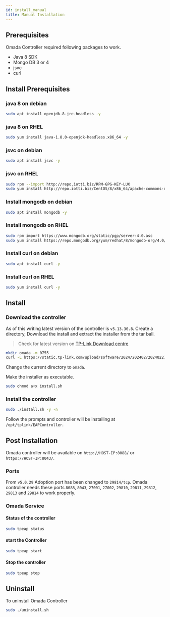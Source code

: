 ```yaml
---
id: install_manual
title: Manual Installation
---
```


## Prerequisites

Omada Controller required following packages to work.

* Java 8 SDK
* Mongo DB 3 or 4
* jsvc
* curl

## Install Prerequisites

### java 8 on debian

```bash
sudo apt install openjdk-8-jre-headless -y
```

### java 8 on RHEL

```bash
sudo yum install java-1.8.0-openjdk-headless.x86_64 -y
```

### jsvc on debian

```bash
sudo apt install jsvc -y
```

### jsvc on RHEL

```bash
sudo rpm --import http://repo.iotti.biz/RPM-GPG-KEY-LUX
sudo yum install http://repo.iotti.biz/CentOS/8/x86_64/apache-commons-daemon-jsvc-1.2.2-5.el8.lux.x86_64.rpm -y
```

### Install mongodb on debian

```bash
sudo apt install mongodb -y
```

### Install mongodb on RHEL

```bash
sudo rpm import https://www.mongodb.org/static/pgp/server-4.0.asc
sudo yum install https://repo.mongodb.org/yum/redhat/8/mongodb-org/4.0/x86_64/RPMS/mongodb-org-server-4.0.27-1.el8.x86_64.rpm -y
```

### Install curl on debian

```bash
sudo apt install curl -y
```

### Install curl on RHEL

```bash
sudo yum install curl -y
```

## Install

### Download the controller

As of this writing latest version of the controller is `v5.13.30.8`. Create a directory, Download the install and extract the installer from the tar ball.

> Check for latest version on [TP-Link Download centre](https://www.tp-link.com/en/support/download/omada-software-controller/v5/)

```bash
mkdir omada -m 0755
curl -L https://static.tp-link.com/upload/software/2024/202402/20240227/Omada_SDN_Controller_v5.13.30.8_linux_x64.tar.gz | tar -xz -C omada/ --strip-components=1
```

Change the current directory to `omada`.

Make the installer as executable.

```bash
sudo chmod a+x install.sh
```

### Install the controller

```bash
sudo ./install.sh -y -n
```

Follow the prompts and controller will be installing at `/opt/tplink/EAPController`.

## Post Installation

Omada controller will be available on `http://HOST-IP:8088/` or `https://HOST-IP:8043/`.

### Ports

From `v5.0.29` Adoption port has been changed to `29814/tcp`.
Omada controller needs these ports `8088`, `8043`, `27001`, `27002`, `29810`, `29811`, `29812`, `29813` and `29814` to work properly.

### Omada Service

#### Status of the controller

```bash
sudo tpeap status
```

#### start the Controller

```bash
sudo tpeap start
```

#### Stop the controller

```bash
sudo tpeap stop
```

## Uninstall

To uninstall Omada Controller

```bash
sudo ./uninstall.sh
```
